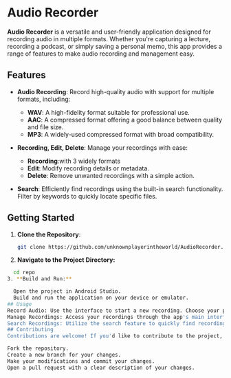 # Audio Recorder

**Audio Recorder** is a versatile and user-friendly application designed for recording audio in multiple formats. Whether you're capturing a lecture, recording a podcast, or simply saving a personal memo, this app provides a range of features to make audio recording and management easy.

## Features

- **Audio Recording**: Record high-quality audio with support for multiple formats, including:
  - **WAV**: A high-fidelity format suitable for professional use.
  - **AAC**: A compressed format offering a good balance between quality and file size.
  - **MP3**: A widely-used compressed format with broad compatibility.

- **Recording, Edit, Delete**: Manage your recordings with ease:
  - **Recording**:with 3 widely formats
  - **Edit**: Modify recording details or metadata.
  - **Delete**: Remove unwanted recordings with a simple action.

- **Search**: Efficiently find recordings using the built-in search functionality. Filter by keywords to quickly locate specific files.

## Getting Started

1. **Clone the Repository**:
   ```bash
   git clone https://github.com/unknownplayerintheworld/AudioRecorder.git
2. **Navigate to the Project Directory:**

```bash
  cd repo
3. **Build and Run:**

  Open the project in Android Studio.
  Build and run the application on your device or emulator.
## Usage
Record Audio: Use the interface to start a new recording. Choose your preferred audio format and begin capturing.
Manage Recordings: Access your recordings through the app's main interface. Use the options to add, edit, or delete recordings.
Search Recordings: Utilize the search feature to quickly find recordings by entering relevant keywords.
## Contributing
Contributions are welcome! If you'd like to contribute to the project, please follow these steps:

Fork the repository.
Create a new branch for your changes.
Make your modifications and commit your changes.
Open a pull request with a clear description of your changes.
